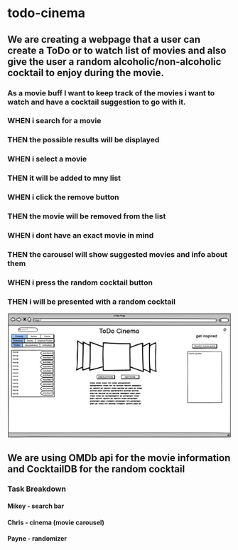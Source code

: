 # todo-cinema


## We are creating a webpage that a user can create a ToDo or to watch list of movies and also give the user a random alcoholic/non-alcoholic cocktail to enjoy during the movie.


### As a movie buff I want to keep track of the movies i want to watch and have a cocktail suggestion to go with it. 
### WHEN i search for a movie
### THEN the possible results will be displayed
### WHEN i select a movie
### THEN it will be added to mny list
### WHEN i click the remove button
### THEN the movie will be removed from the list
### WHEN i dont have an exact movie in mind
### THEN the carousel will show suggested movies and info about them
### WHEN i press the random cocktail button 
### THEN i will be presented with a random cocktail
![Wireframe](wire-frame-todocinema.png)
## We are using OMDb api for the movie information and CocktailDB for the random cocktail 
### Task Breakdown 
#### Mikey - search bar
#### Chris - cinema (movie carousel)
#### Payne - randomizer

